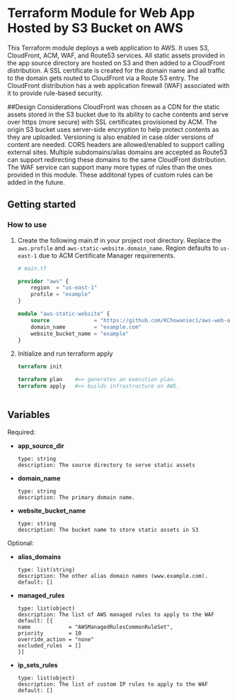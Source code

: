# Terraform Module for Web App Hosted by S3 Bucket on AWS

This Terraform module deploys a web application to AWS.
It uses S3, CloudFront, ACM, WAF, and Route53 services. 
All static assets provided in the app source directory are hosted on S3 and then added to a CloudFront distribution.
A SSL certificate is created for the domain name and all traffic to the domain gets routed to CloudFront via a Route 53 entry.
The CloudFront distribution has a web application firewall (WAF) associated with it to provide rule-based security.

##Design Considerations
CloudFront was chosen as a CDN for the static assets stored in the S3 bucket due to its ability to cache contents and serve over https (more secure) with SSL certificates provisioned by ACM. 
The origin S3 bucket uses server-side encryption to help protect contents as they are uploaded. Versioning is also enabled in case older versions of content are needed. CORS headers are allowed/enabled to support calling external sites.
Multiple subdomains/alias domains are accepted as Route53 can support redirecting these domains to the same CloudFront distribution. 
The WAF service can support many more types of rules than the ones provided in this module. These additonal types of custom rules can be added in the future. 

## Getting started

### How to use

1.  Create the following main.tf in your project root directory. Replace the `aws.profile` and `aws-static-website.domain_name`. Region defaults to `us-east-1` due to ACM Certificate Manager requirements.

    ```terraform
    # main.tf

    provider "aws" {
        region  = "us-east-1"
        profile = "example"
    }

    module "aws-static-website" {
        source        		= "https://github.com/KChowaniec1/aws-web-app-s3-module"
        domain_name   		= "example.com"
		website_bucket_name = "example"
    }
    ```

1.  Initialize and run terraform apply

	```terraform 
	terraform init

    terraform plan    #=> generates an execution plan.
    terraform apply   #=> builds infrastructure on AWS.
   
    ```

## Variables

Required:

- **app_source_dir**

      type: string
      description: The source directory to serve static assets

- **domain_name**

      type: string
      description: The primary domain name.
	  
- **website_bucket_name**

      type: string
      description: The bucket name to store static assets in S3

Optional:

- **alias_domains**

      type: list(string)
      description: The other alias domain names (www.example.com).
      default: []

- **managed_rules**

      type: list(object)
      description: The list of AWS managed rules to apply to the WAF
      default: [{
      name            = "AWSManagedRulesCommonRuleSet",
      priority        = 10
      override_action = "none"
      excluded_rules  = []
	  }]

- **ip_sets_rules**

      type: list(object)
      description: The list of custom IP rules to apply to the WAF
      default: []


